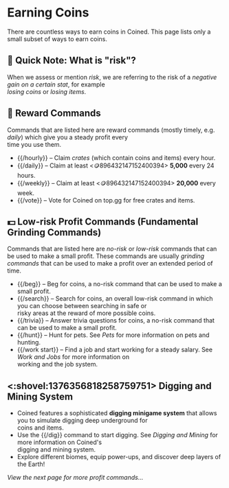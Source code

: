 # Earning Coins

There are countless ways to earn coins in Coined. This page lists only a small subset of ways to earn coins.

## 📝 Quick Note: What is "risk"?

When we assess or mention *risk*, we are referring to the risk of a *negative gain on a certain stat*, for example \
*losing coins* or *losing items*.

## 📆 Reward Commands

Commands that are listed here are reward commands (mostly timely, e.g. *daily*) which give you a steady profit every \
time you use them.
- {{/hourly}} – Claim *crates* (which contain coins and items) every hour.
- {{/daily}} – Claim at least <:coin:896432147152400394> **5,000** every 24 hours.
- {{/weekly}} – Claim at least <:coin:896432147152400394> **20,000** every week.
- {{/vote}} – Vote for Coined on top.gg for free crates and items.

## 💵 Low-risk Profit Commands (Fundamental Grinding Commands)

Commands that are listed here are *no-risk* or *low-risk* commands that can be used to make a small profit.
These commands are usually *grinding commands* that can be used to make a profit over an extended period of time.
- {{/beg}} – Beg for coins, a no-risk command that can be used to make a small profit.
- {{/search}} – Search for coins, an overall low-risk command in which you can choose between searching in safe or \
risky areas at the reward of more possible coins.
- {{/trivia}} – Answer trivia questions for coins, a no-risk command that can be used to make a small profit.
- {{/hunt}} – Hunt for pets. See *Pets* for more information on pets and hunting.
- {{/work start}} – Find a job and start working for a steady salary. See *Work and Jobs* for more information on \
working and the job system.

## <:shovel:1376356818258759751> Digging and Mining System

- Coined features a sophisticated **digging minigame system** that allows you to simulate digging deep underground for \
coins and items.
- Use the {{/dig}} command to start digging. See *Digging and Mining* for more information on Coined's \
digging and mining system.
- Explore different biomes, equip power-ups, and discover deep layers of the Earth!

*View the next page for more profit commands...*